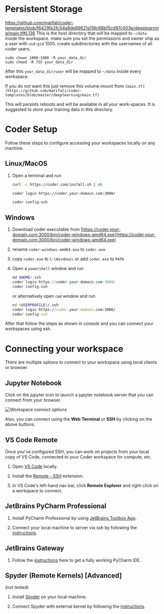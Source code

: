 # Persistent Storage
https://github.com/matifali/coder-templates/blob/f6429fe2fc54a8de89621e118c68bf5cd97c003e/deeplearning/main.tf#L136
This is the host directory that will be mapped to `~/data` inside the workspace. make sure you set the permissions and owner ship as a user with `uid:gid` 1000. create subdirectories with the usernames of all coder users.
```console
sudo chown 1000:1000 -R your_data_dir
sudo chmod -R 755 your_data_dir
```
After this `your_data_dir/user` will be mapped to `~/data` inside every workspace.

If you do not want this just remove this volume mount from `[main.tf](https://github.com/matifali/coder-templates/blob/master/deeplearning/main.tf)`


This will persists reboots and will be available in all your work-spaces. It is suggested to store your training data in this directory.

# Coder Setup

Follow these steps to configure accessing your workspaces locally on any machine.

## Linux/MacOS

1. Open a terminal and run

   ```bash
   curl -L https://coder.com/install.sh | sh
   
   coder login https://coder.your-domain.com:3000/
   
   coder config-ssh
   ```

## Windows

1. Download coder executable from [https://coder.your-domain.com:3000/bin/coder-windows-amd64.exe](https://coder.your-domain.com:3000/bin/coder-windows-amd64.exe)

2. rename `coder-windows-amd64.exe` to `coder.exe`

3. copy `coder.exe` to `C:\Windows\` 
   or
   add `coder.exe` to `PATH`

4. Open a `powershell` window and run 

   ```powershell
   md $HOME/.ssh
   coder login https://coder.your-domain.com:3000/
   coder config-ssh
   ```

   or alternatively open `cmd` window and run

   ```cmd
   md %USERPROFILE%/.ssh
   coder login https://coder.your-domain.com:3000/
   coder config-ssh
   ```

After that follow the steps as shown in console and you can connect your workspaces using ssh.


# Connecting your workspace

There are multiple options to connect to your workspace using local clients or browser.

##  Jupyter Notebook

Click on the jupyter icon to launch a jupyter notebook server that you can connect from your browser.

![Workspace connect options](https://i.ibb.co/ZLCHXf1/workspace-connect.png)

Also, you can connect using the **Web Terminal** or **SSH** by clicking on the above buttons.

##  VS Code Remote

Once you've configured SSH, you can work on projects from your local copy of VS Code, connected to your Coder workspace for compute, etc.

1. Open [VS Code](https://code.visualstudio.com/download) locally.

2. Install the [Remote - SSH](https://marketplace.visualstudio.com/items?itemName=ms-vscode-remote.remote-ssh) extension.

3. In VS Code's left-hand nav bar, click **Remote Explorer** and right-click on a workspace to connect.

## JetBrains PyCharm Professional

1. Install PyCharm Professional by using [JetBrains Toolbox App](https://www.jetbrains.com/toolbox-app/).

2. Connect your local machine to server via ssh by following the [instructions](https://www.jetbrains.com/help/pycharm/configuring-remote-interpreters-via-ssh.html#prereq).

## JetBrains Gateway

1. Follow the [instructions](https://coder.com/docs/coder-oss/latest/ides/gateway) here to get a fully working PyCharm IDE.

## Spyder (Remote Kernels) [Advanced]
(not tested)

1. Install [Spyder](https://docs.spyder-ide.org/current/installation.html) on your local machine.

2. Connect Spyder with external kernel by following the [instructions](https://docs.spyder-ide.org/current/panes/ipythonconsole.html#using-external-kernels).







